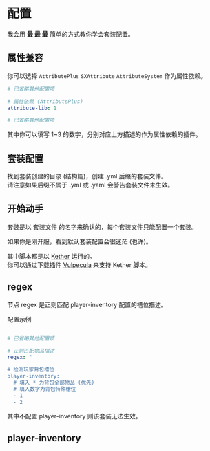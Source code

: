 # 配置

我会用 **最 最 最** 简单的方式教你学会套装配置。  

## 属性兼容

你可以选择 `AttributePlus` `SXAttribute` `AttributeSystem` 作为属性依赖。

```yaml
# 已省略其他配置项

# 属性依赖 (AttributePlus)
attribute-lib: 1

# 已省略其他配置项
```

其中你可以填写 1~3 的数字，分别对应上方描述的作为属性依赖的插件。  

## 套装配置

找到套装创建的目录 (结构篇)，创建 .yml 后缀的套装文件。  
请注意如果后缀不属于 .yml 或 .yaml 会警告套装文件未生效。  

## 开始动手

套装是以 套装文件 的名字来确认的，每个套装文件只能配置一个套装。  

如果你是刚开服，看到默认套装配置会很迷茫 (也许)。  

其中脚本都是以 [Kether](https://www.yuque.com/sacredcraft/kether) 运行的。  
你可以通过下载插件 [Vulpecula](https://www.mcbbs.net/thread-1413432-1-1.html) 来支持 Kether 脚本。  

## regex 

节点 regex 是正则匹配 player-inventory 配置的槽位描述。  

<summary>配置示例</summary>

```yaml

# 已省略其他配置项

# 正则匹配物品描述
regex: "

# 检测玩家背包槽位
player-inventory:
  # 填入 * 为背包全部物品 (优先)
  # 填入数字为背包特殊槽位
  - 1
  - 2
```

其中不配置 player-inventory 则该套装无法生效。  

## player-inventory





